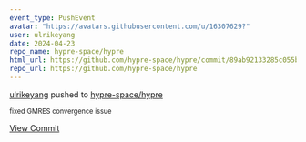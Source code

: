 ```yaml
---
event_type: PushEvent
avatar: "https://avatars.githubusercontent.com/u/16307629?"
user: ulrikeyang
date: 2024-04-23
repo_name: hypre-space/hypre
html_url: https://github.com/hypre-space/hypre/commit/89ab92133285c055b33ecc8ca91a4130e7a6cfb0
repo_url: https://github.com/hypre-space/hypre
---
```


<a href='https://github.com/ulrikeyang' target='_blank'>ulrikeyang</a> pushed to <a href='https://github.com/hypre-space/hypre' target='_blank'>hypre-space/hypre</a>

<small>fixed GMRES convergence issue</small>

<a href='https://github.com/hypre-space/hypre/commit/89ab92133285c055b33ecc8ca91a4130e7a6cfb0' target='_blank'>View Commit</a>